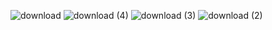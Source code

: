 

![download](https://github.com/user-attachments/assets/45d407da-d6a8-4592-a531-5c0dfd77d574)
![download (4)](https://github.com/user-attachments/assets/345a3a72-6cb1-4491-8cb6-72101f536603)
![download (3)](https://github.com/user-attachments/assets/4ba9f4bb-24f0-42b6-8447-d1756055c4a0)
![download (2)](https://github.com/user-attachments/assets/28e912d7-5543-49df-bdd0-ab9ea466b8e4)
